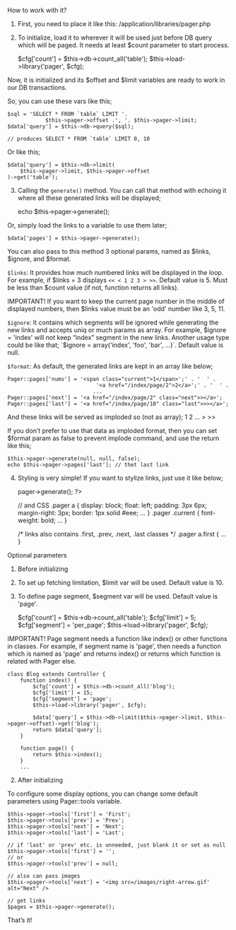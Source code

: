 How to work with it? 

1. First, you need to place it like this: /application/libraries/pager.php

2. To initialize, load it to wherever it will be used just before DB query which will be paged. It needs at least
$count parameter to start process.

    $cfg['count'] = $this->db->count_all('table');
    $this->load->library('pager', $cfg);

Now, it is initialized and its $offset and $limit variables are ready to work in our DB transactions.

So, you can use these vars like this;

    $sql = 'SELECT * FROM `table` LIMIT '.
                $this->pager->offset .', '. $this->pager->limit;
    $data['query'] = $this->db->query($sql);
        
    // produces SELECT * FROM `table` LIMIT 0, 10

Or like this;

    $data['query'] = $this->db->limit(
        $this->pager->limit, $this->pager->offset
    )->get('table');

3. Calling the `generate()` method. You can call that method with echoing it where all these generated links will be
displayed;

    echo $this->pager->generate();

Or, simply load the links to a variable to use them later;

    $data['pages'] = $this->pager->generate();

You can also pass to this method 3 optional params, named as $links, $ignore, and $format.

`$links`: It provides how much numbered links will be displayed in the loop. For example, if $links = 3 displays 
`<< < 1 2 3 > >>`. Default value is 5. Must be less than $count value (if not, function returns all links).

IMPORTANT! If you want to keep the current page number in the middle of displayed numbers, then $links value must be an
'odd' number like 3, 5, 11.

`$ignore`: It contains which segments will be ignored while generating the new links and accepts uniq or much params as
array. For example, $ignore = 'index' will not keep “index” segment in the new links. Another usage type could be like
that; `$ignore = array('index', 'foo', 'bar', ...)`. Default value is null.

`$format`: As default, the generated links are kept in an array like below;

    Pager::pages['nums'] = '<span class="current">1</span>';' . '  ' .
                                '<a href="/index/page/2">2</a>';' . '  ' .
                               ...
    Pager::pages['next'] = '<a href="/index/page/2" class="next">></a>';
    Pager::pages['last'] = '<a href="/index/page/10" class="last">>></a>';

And these links will be served as imploded so (not as array); 1 2 ... > >>

If you don’t prefer to use that data as imploded format, then you can set $format param as false to prevent implode
command, and use the return like this;

    $this->pager->generate(null, null, false);
    echo $this->pager->pages['last']; // thet last link

4. Styling is very simple! If you want to stylize links, just use it like below;

    <div class="pager"><?php echo $this->pager->generate(); ?></div>
    
    // and CSS
    .pager a {
       display: block;
       float: left;
       padding: 3px 6px;
       margin-right: 3px;
       border: 1px solid #eee;
       ...
    }
    .pager .current {
       font-weight: bold;
       ...
    }
    
    /* links also contains .first, .prev, .next, .last classes */
    .pager a.first {
       ...
    }

Optional parameters

1. Before initializing

1. To set up fetching limitation, $limit var will be used. Default value is 10.
2. To define page segment, $segment var will be used. Default value is 'page'.

    $cfg['count'] = $this->db->count_all('table');
    $cfg['limit'] = 5;
    $cfg['segment'] = 'per_page';
    $this->load->library('pager', $cfg);

IMPORTANT! Page segment needs a function like index() or other functions in classes. For example, if segment name is
'page', then needs a function which is named as 'page' and returns index() or returns which function is related with
Pager else.

    class Blog extends Controller {
        function index() {
            $cfg['count'] = $this->db->count_all('blog');
            $cfg['limit'] = 15;
            $cfg['segment'] = 'page';
            $this->load->library('pager', $cfg);
            
            $data['query'] = $this->db->limit($this->pager->limit, $this->pager->offset)->get('blog');
            return $data['query'];
        }
        
        function page() {
            return $this->index();
        }
        ...

2. After initializing

To configure some display options, you can change some default parameters using Pager::tools variable.

    $this->pager->tools['first'] = 'First';
    $this->pager->tools['prev'] = 'Prev';
    $this->pager->tools['next'] = 'Next';
    $this->pager->tools['last'] = 'Last';
    
    // if 'last' or 'prev' etc. is unneeded, just blank it or set as null
    $this->pager->tools['first'] = '';
    // or
    $this->pager->tools['prev'] = null;
    
    // also can pass images
    $this->pager->tools['next'] = '<img src=/images/right-arrow.gif' alt="Next" />
    
    // get links
    $pages = $this->pager->generate();

That’s it!

